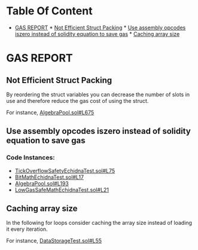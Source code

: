 Table Of Content
================

* [GAS REPORT](#gas-report)
        * [Not Efficient Struct Packing](#not-efficient-struct-packing)
        * [Use assembly opcodes iszero instead of solidity equation to save gas](#use-assembly-opcodes-iszero-instead-of-solidity-equation-to-save-gas)
        * [Caching array size](#caching-array-size)

# GAS REPORT

## Not Efficient Struct Packing
By reordering the struct variables you can decrease the number of slots in use and therefore reduce the gas cost of using the struct.

For instance, [AlgebraPool.sol#L675](https://github.com/code-423n4/2022-09-quickswap/tree/main/src/core/contracts/AlgebraPool.sol#L675)

## Use assembly opcodes iszero instead of solidity equation to save gas


### Code Instances:
- [TickOverflowSafetyEchidnaTest.sol#L75](https://github.com/code-423n4/2022-09-quickswap/tree/main/src/core/contracts/test/TickOverflowSafetyEchidnaTest.sol#L75)
- [BitMathEchidnaTest.sol#L17](https://github.com/code-423n4/2022-09-quickswap/tree/main/src/core/contracts/test/BitMathEchidnaTest.sol#L17)
- [AlgebraPool.sol#L193](https://github.com/code-423n4/2022-09-quickswap/tree/main/src/core/contracts/AlgebraPool.sol#L193)
- [LowGasSafeMathEchidnaTest.sol#L21](https://github.com/code-423n4/2022-09-quickswap/tree/main/src/core/contracts/test/LowGasSafeMathEchidnaTest.sol#L21)

## Caching array size
In the following for loops consider caching the array size instead of loading it every iteration.

For instance, [DataStorageTest.sol#L55](https://github.com/code-423n4/2022-09-quickswap/tree/main/src/core/contracts/test/DataStorageTest.sol#L55)
